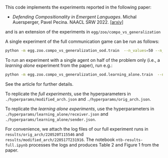 This code implements the experiments reported in the following paper:

* *Defending Compositionality in Emergent Languages*. Michal Auersperger, Pavel Pecina. NAACL SRW 2022. [[arxiv]](https://arxiv.org/abs/2206.04751)

and is an extension of the experiments in `egg/zoo/compo_vs_generalization`

A single experiment of the full communication game can be run as follows:

```bash
python -m egg.zoo.compo_vs_generalization_ood.train  --n_values=50 --n_attributes=2 --vocab_size=50 --max_len=3  --receiver=ModifReceiver --sender=ModifSender --hidden=50 --batch_size=64 --random_seed=1
```

To run an experiment with a single agent on half of the problem only (i.e., a *learning alone* experiment from the paper), run e.g.: 
```bash
python -m egg.zoo.compo_vs_generalization_ood.learning_alone.train  --n_values=50 --n_attributes=2 --vocab_size=50 --max_len=5 --archpart=sender --model=OrigSenderDeterministic --hidden=50 --batch_size=64 --random_seed=1 
```

See the article for further details.

To replicate the *full experiments*, use the hyperparameters in `./hyperparams/modified_arch.json` and `./hyperparams/orig_arch.json`.

To replicate the *learning alone experiments*, use the hyperparameters in `./hyperparams/learning_alone/receiver.json` and `./hyperparams/learning_alone/sender.json`.


For convenience, we attach the log files of our full experiment runs in `results/orig_arch/220520T115546` and `results/modified_arch/220517T231916`. The notebook `ntb-results-full.ipynb` processes the logs and produces Table 2 and Figure 1 from the paper.
